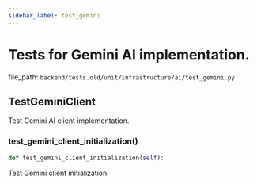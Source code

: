 ```yaml
---
sidebar_label: test_gemini
---
```


# Tests for Gemini AI implementation.

  file_path: `backend/tests.old/unit/infrastructure/ai/test_gemini.py`

## TestGeminiClient

Test Gemini AI client implementation.

### test_gemini_client_initialization()

```python
def test_gemini_client_initialization(self):
```

Test Gemini client initialization.
